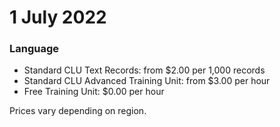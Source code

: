 # 1 July 2022

### Language

- Standard CLU Text Records: from $2.00 per 1,000 records
- Standard CLU Advanced Training Unit: from $3.00 per hour
- Free Training Unit: $0.00 per hour

Prices vary depending on region.
